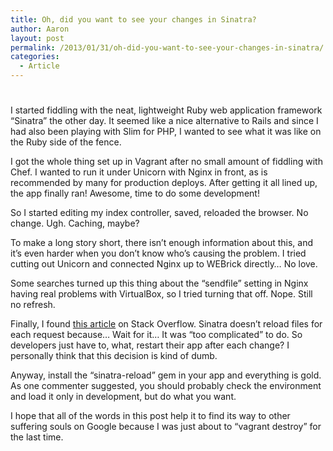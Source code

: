 ```yaml
---
title: Oh, did you want to see your changes in Sinatra?
author: Aaron
layout: post
permalink: /2013/01/31/oh-did-you-want-to-see-your-changes-in-sinatra/
categories:
  - Article
---
```

# 

I started fiddling with the neat, lightweight Ruby web application framework “Sinatra” the other day. It seemed like a nice alternative to Rails and since I had also been playing with Slim for PHP, I wanted to see what it was like on the Ruby side of the fence.

I got the whole thing set up in Vagrant after no small amount of fiddling with Chef. I wanted to run it under Unicorn with Nginx in front, as is recommended by many for production deploys. After getting it all lined up, the app finally ran! Awesome, time to do some development!

So I started editing my index controller, saved, reloaded the browser. No change. Ugh. Caching, maybe?

To make a long story short, there isn’t enough information about this, and it’s even harder when you don’t know who’s causing the problem. I tried cutting out Unicorn and connected Nginx up to WEBrick directly… No love.

Some searches turned up this thing about the “sendfile” setting in Nginx having real problems with VirtualBox, so I tried turning that off. Nope. Still no refresh.

Finally, I found [this article][1] on Stack Overflow. Sinatra doesn’t reload files for each request because… Wait for it… It was “too complicated” to do. So developers just have to, what, restart their app after each change? I personally think that this decision is kind of dumb.

 [1]: http://stackoverflow.com/questions/1247125/how-to-get-sinatra-to-auto-reload-the-file-after-each-change

Anyway, install the “sinatra-reload” gem in your app and everything is gold. As one commenter suggested, you should probably check the environment and load it only in development, but do what you want.

I hope that all of the words in this post help it to find its way to other suffering souls on Google because I was just about to “vagrant destroy” for the last time.